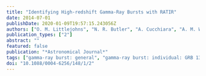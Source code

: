 ```yaml
---
title: "Identifying High-redshift Gamma-Ray Bursts with RATIR"
date: 2014-07-01
publishDate: 2020-01-09T19:57:15.243056Z
authors: ["O. M. Littlejohns", "N. R. Butler", "A. Cucchiara", "A. M. Watson", "A. S. Kutyrev", "W. H. Lee", "M. G. Richer", "C. R. Klein", "O. D. Fox", "J. X. Prochaska", "J. S. Bloom", "E. Troja", "E. Ramirez-Ruiz", "J. A. de Diego", "L. Georgiev", "J. González", "C. G. Román-Zúñiga", "N. Gehrels", "H. Moseley"]
publication_types: ["2"]
abstract: ""
featured: false
publication: "*Astronomical Journal*"
tags: ["gamma-ray burst: general", "gamma-ray burst: individual: GRB 130606A", "techniques: photometric", "Astrophysics - High Energy Astrophysical Phenomena", "Astrophysics - Cosmology and Nongalactic Astrophysics"]
doi: "10.1088/0004-6256/148/1/2"
---
```



